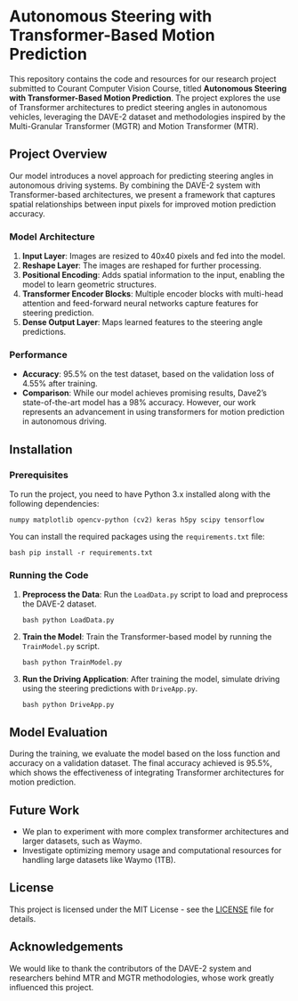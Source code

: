 # Autonomous Steering with Transformer-Based Motion Prediction

This repository contains the code and resources for our research project submitted to Courant Computer Vision Course, titled **Autonomous Steering with Transformer-Based Motion Prediction**. The project explores the use of Transformer architectures to predict steering angles in autonomous vehicles, leveraging the DAVE-2 dataset and methodologies inspired by the Multi-Granular Transformer (MGTR) and Motion Transformer (MTR).

## Project Overview

Our model introduces a novel approach for predicting steering angles in autonomous driving systems. By combining the DAVE-2 system with Transformer-based architectures, we present a framework that captures spatial relationships between input pixels for improved motion prediction accuracy.

### Model Architecture

1. **Input Layer**: Images are resized to 40x40 pixels and fed into the model.
2. **Reshape Layer**: The images are reshaped for further processing.
3. **Positional Encoding**: Adds spatial information to the input, enabling the model to learn geometric structures.
4. **Transformer Encoder Blocks**: Multiple encoder blocks with multi-head attention and feed-forward neural networks capture features for steering prediction.
5. **Dense Output Layer**: Maps learned features to the steering angle predictions.

### Performance

- **Accuracy**: 95.5% on the test dataset, based on the validation loss of 4.55% after training.
- **Comparison**: While our model achieves promising results, Dave2’s state-of-the-art model has a 98% accuracy. However, our work represents an advancement in using transformers for motion prediction in autonomous driving.

## Installation

### Prerequisites

To run the project, you need to have Python 3.x installed along with the following dependencies:

```numpy matplotlib opencv-python (cv2) keras h5py scipy tensorflow ```

You can install the required packages using the `requirements.txt` file:

```bash pip install -r requirements.txt```

### Running the Code

1. **Preprocess the Data**:
   Run the `LoadData.py` script to load and preprocess the DAVE-2 dataset.

   ```bash python LoadData.py```

2. **Train the Model**:
   Train the Transformer-based model by running the `TrainModel.py` script.

   ```bash python TrainModel.py```

3. **Run the Driving Application**:
   After training the model, simulate driving using the steering predictions with `DriveApp.py`.

   ```bash python DriveApp.py```

## Model Evaluation

During the training, we evaluate the model based on the loss function and accuracy on a validation dataset. The final accuracy achieved is 95.5%, which shows the effectiveness of integrating Transformer architectures for motion prediction.

## Future Work

- We plan to experiment with more complex transformer architectures and larger datasets, such as Waymo.
- Investigate optimizing memory usage and computational resources for handling large datasets like Waymo (1TB).

## License

This project is licensed under the MIT License - see the [LICENSE](LICENSE) file for details.

## Acknowledgements

We would like to thank the contributors of the DAVE-2 system and researchers behind MTR and MGTR methodologies, whose work greatly influenced this project.

